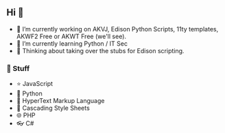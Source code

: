 ## Hi 👋

- 🔭 I’m currently working on AKVJ, Edison Python Scripts, 11ty templates, AKWF2 Free or AKWT Free (we'll see).
- 🌱 I’m currently learning Python / IT Sec
- 🤔 Thinking about taking over the stubs for Edison scripting.

### 🌋 Stuff

- ⭐ JavaScript
- 🐍 Python
- 🔗 HyperText Markup Language
- 🍂 Cascading Style Sheets
- 🌐 PHP
- 👓 C#


<!--
**KristofferKarlAxelEkstrand/KristofferKarlAxelEkstrand** is a ✨ _special_ ✨ repository because its `README.md` (this file) appears on your GitHub profile.

Here are some ideas to get you started:

- 🔭 I’m currently working on ...
- 🌱 I’m currently learning ...
- 👯 I’m looking to collaborate on ...
- 🤔 I’m looking for help with ...
- 💬 Ask me about ...
- 📫 How to reach me: ...
- 😄 Pronouns: ...
- ⚡ Fun fact: ...
-->
